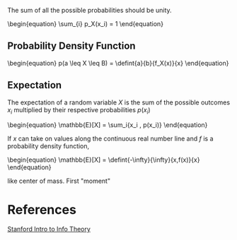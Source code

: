 The sum of all the possible probabilities should be unity.

\begin{equation}
\sum_{i} p_X(x_i) = 1
\end{equation}

## Probability Density Function
\begin{equation}
p(a \leq X \leq B) = \defint{a}{b}{f_X(x)}{x}
\end{equation}

## Expectation

The expectation of a random variable $X$ is the sum of the possible outcomes $x_i$ multiplied by their respective probabilities $p(x_i)$

\begin{equation}
\mathbb{E}[X] = \sum_i{x_i \, p(x_i)}
\end{equation}

If $x$ can take on values along the continuous real number line and $f$ is a probability density function,

\begin{equation}
\mathbb{E}[X] = \defint{-\infty}{\infty}{x\,f(x)}{x}
\end{equation}

like center of mass. First "moment"


# References

[Stanford Intro to Info Theory](https://web.stanford.edu/~montanar/RESEARCH/BOOK/partA.pdf)